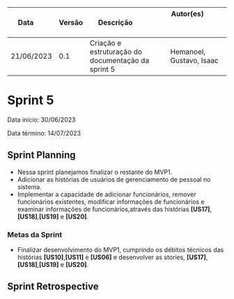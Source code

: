 | Data       | Versão | Descrição            | Autor(es)                                                   |
| ---------- | ------ | -------------------- | ------------------------------------------------------------ |
| 21/06/2023 | 0.1 | Criação e estruturação do documentação da sprint 5 | Hemanoel, Gustavo, Isaac |


# Sprint 5

Data início: 30/06/2023

Data término: 14/07/2023

## Sprint Planning
* Nessa sprint planejamos finalizar o restante do MVP1.
* Adicionar as histórias de usuários de gerenciamento de pessoal no sistema.
* Implementar a capacidade de adicionar  funcionários, remover funcionários existentes, modificar informações de funcionários e examinar informações de funcionários,através das histórias <b>[US17]</b>, <b>[US18]</b>,<b>[US19]</b> e <b>[US20]</b>.

### Metas da Sprint
* Finalizar desenvolvimento do MVP1, cumprindo os débitos técnicos das histórias  <b>[US10]</b>,<b>[US11]</b> e <b>[US06]</b> e desenvolver as stories, <b>[US17]</b>, <b>[US18]</b>,<b>[US19]</b> e <b>[US20]</b>.

## Sprint Retrospective